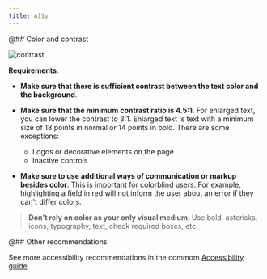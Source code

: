 ```yaml
---
title: A11y
---
```


@## Color and contrast

![contrast](/core-principles/a11y/static/contrast.png)

**Requirements**:

- **Make sure that there is sufficient contrast between the text color and the background**.

- **Make sure that the minimum contrast ratio is 4.5:1**. For enlarged text, you can lower the contrast to 3:1. Enlarged text is text with a minimum size of 18 points in normal or 14 points in bold. There are some exceptions:

  - Logos or decorative elements on the page
  - Inactive controls

- **Make sure to use additional ways of communication or markup besides color**. This is important for colorblind users. For example, highlighting a field in red will not inform the user about an error if they can't differ colors.

> **Don't rely on color as your only visual medium**. Use bold, asterisks, icons, typography, text, check required boxes, etc.

@## Other recommendations

See more accessibility recommendations in the commom [Accessibility guide](/core-principles/a11y/).

